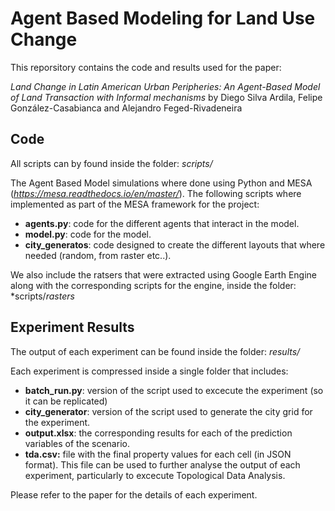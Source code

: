 # Agent Based Modeling for Land Use Change

This reporsitory contains the code and results used for the paper: 

*Land Change in Latin American Urban Peripheries: An Agent-Based Model of Land Transaction with Informal mechanisms* by Diego Silva Ardila, Felipe González-Casabianca and  Alejandro Feged-Rivadeneira


## Code

All scripts can by found inside the folder: *scripts/*

The Agent Based Model simulations where done using Python and MESA (*https://mesa.readthedocs.io/en/master/*). The following scripts where implemented as part of the MESA framework for the project:
* **agents.py**: code for the different agents that interact in the model.
* **model.py**: code for the model.
* **city_generatos**: code designed to create the different layouts that where needed (random, from raster etc..).


We also include the ratsers that were extracted using Google Earth Engine along with the corresponding scripts for the engine, inside the folder: *scripts/*rasters*

## Experiment Results

The output of each experiment can be found inside the folder: *results/*

Each experiment is compressed inside a single folder that includes:
* **batch_run.py**: version of the script used to excecute the experiment (so it can be replicated)
* **city_generator**: version of the script used to generate the city grid for the experiment. 
* **output.xlsx**: the corresponding results for each of the prediction variables of the scenario.
* **tda.csv:** file with the final property values for each cell (in JSON format). This file can be used to further analyse the output of each experiment, particularly to excecute Topological Data Analysis.

Please refer to the paper for the details of each experiment. 


